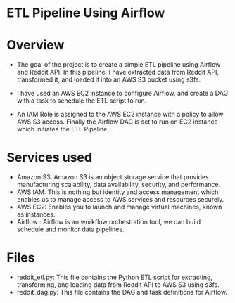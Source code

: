 # ETL Pipeline Using Airflow 





# Overview

+ The goal of the project is  to create a simple ETL pipeline using Airflow and Reddit API. In this pipeline, I have extracted data from Reddit API, transformed it, and loaded it into an AWS S3 bucket using s3fs. 

+ I have used an  AWS EC2 instance to configure Airflow, and create a DAG with a task to schedule the ETL script to run. 

+ An IAM Role is assigned to the AWS EC2 instance with a policy to allow AWS S3 access. Finally the Airflow DAG is set to run on EC2 instance which initiates the ETL Pipeline. 


# Services used
+ Amazon S3: Amazon S3 is an object storage service that provides manufacturing scalability, data availability, security, and performance.
+ AWS IAM: This is nothing but identity and access management which enables us to manage access to AWS services and resources securely.
+ AWS EC2: Enables you to launch and manage virtual machines, known as instances.
+ Airflow : Airflow is an workflow orchestration tool, we can build schedule and monitor data pipelines.

# Files
+ reddit_etl.py: This file contains the Python ETL script for extracting, transforming, and loading data from Reddit API to AWS S3 using s3fs.
+ reddit_dag.py: This file contains the DAG and task definitions for Airflow.
